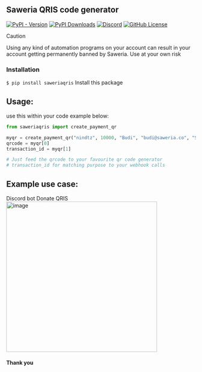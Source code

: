 ## Saweria QRIS code generator

[![PyPI - Version](https://img.shields.io/pypi/v/saweriaqris)](http://pypi.org/project/saweriaqris/)
[![PyPI Downloads](https://static.pepy.tech/badge/saweriaqris)](https://pepy.tech/projects/saweriaqris)
[![Discord](https://img.shields.io/discord/878859506405228574)](https://discord.gg/GzjyMZnpb7)
[![GitHub License](https://img.shields.io/github/license/nindtz/saweriaqris)](https://mit-license.org/)

> [!CAUTION]
> Using any kind of automation programs on your account can result in your account getting permanently banned by Saweria. Use at your own risk


### Installation

`$ pip install saweriaqris` Install this package <br>

## Usage:

use this within your code
example below:

```python
from saweriaqris import create_payment_qr

myqr = create_payment_qr("nindtz", 10000, "Budi", "budi@saweria.co", "Semangat!")
qrcode = myqr[0]
transaction_id = myqr[1]

# Just feed the qrcode to your favourite qr code generator
# transaction_id for matching purpose to your webhook calls
```

## Example use case:

Discord bot Donate QRIS<br>
<img width="401" alt="image" src="https://github.com/user-attachments/assets/f607cc45-5836-4c19-abe2-b2b1f8393d1b" />

#### Thank you
